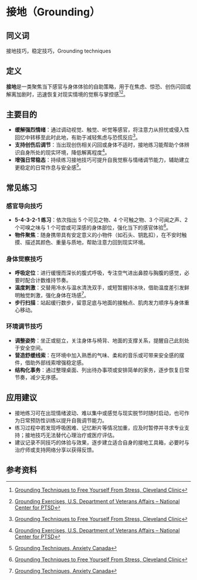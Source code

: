 # 接地（Grounding）

## 同义词

接地技巧，稳定技巧，Grounding techniques

## 定义

**接地**是一类聚焦当下感官与身体体验的自助策略，用于在焦虑、惊恐、创伤闪回或解离加剧时，迅速恢复对现实情境的觉察与掌控感[^接地-1][^接地-2]。

## 主要目的

- **缓解强烈情绪**：通过调动视觉、触觉、听觉等感官，将注意力从担忧或侵入性回忆中转移至此时此地，有助于减轻焦虑与恐慌反应[^接地-1]。
- **支持创伤后调节**：当出现创伤相关闪回或身体不适时，接地练习能帮助个体辨识自身所处的现实环境，降低解离程度[^接地-2]。
- **增强日常稳态**：持续练习接地技巧可提升自我觉察与情绪调节能力，辅助建立更稳定的日常作息与安全感[^接地-3]。

## 常见练习

### 感官导向技巧

- **5-4-3-2-1 练习**：依次指出 5 个可见之物、4 个可触之物、3 个可闻之声、2 个可嗅之味与 1 个可尝或可深感的身体部位，强化当下的感官体验[^接地-1]。
- **物件聚焦**：随身携带具有安定意义的小物件（如石头、钥匙扣），在不安时触摸、描述其颜色、重量与质地，帮助注意力回到现实环境。

### 身体觉察技巧

- **呼吸定位**：进行缓慢而深长的腹式呼吸，专注空气进出鼻腔与胸腹的感觉，必要时配合计数维持节奏。
- **温度刺激**：交替用冷水与温水清洗双手，或短暂握持冰块，借助温度差引发鲜明触觉刺激，强化身体在场感[^接地-3]。
- **步行扫描**：站起缓行数步，留意足底与地面的接触点、肌肉发力顺序与身体重心移动。

### 环境调节技巧

- **调整姿势**：坐正或挺立，关注身体与椅背、地面的支撑关系，提醒自己此刻处于安全空间。
- **营造舒缓线索**：在环境中加入熟悉的气味、柔和的音乐或可带来安全感的摆件，借助外部线索增强稳定感。
- **结构化事务**：通过整理桌面、列出待办事项或安排简单的家务，逐步恢复日常节奏，减少无序感。

## 应用建议

- 接地练习可在出现情绪波动、难以集中或感觉与现实脱节时随时启动，也可作为日常预防性训练以提升自我调节能力。
- 练习过程中若发现呼吸困难、记忆断片等情况加重，应及时暂停并寻求专业支持；接地技巧无法替代心理治疗或医疗评估。
- 建议记录不同技巧的体验与效果，逐步建立适合自身的接地工具箱，必要时与治疗师或支持网络分享以获得反馈。

## 参考资料

[^接地-1]: [Grounding Techniques to Free Yourself From Stress, Cleveland Clinic](https://health.clevelandclinic.org/grounding-techniques/)
[^接地-2]: [Grounding Exercises, U.S. Department of Veterans Affairs – National Center for PTSD](https://www.ptsd.va.gov/self_help/coping/grounding.asp)
[^接地-3]: [Grounding Techniques, Anxiety Canada](https://www.anxietycanada.com/articles/grounding-techniques/)
